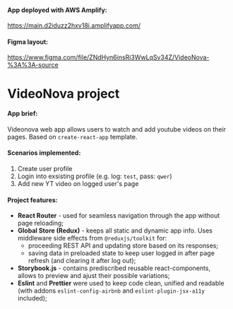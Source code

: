 #### App deployed with AWS Amplify: 
https://main.d2iduzz2hxv18i.amplifyapp.com/

#### Figma layout: 
https://www.figma.com/file/ZNdHyn6insRi3WwLqSv34Z/VideoNova-%3A%3A-source

# VideoNova project 

#### App brief:
Videonova web app allows users to watch and add youtube videos on their pages. Based on `create-react-app` template.
#### Scenarios implemented: 
1. Create user profile
2. Login into exsisting profile (e.g. log: `test`, pass: `qwer`)
3. Add new YT video on logged user's page 
#### Project features:
* **React Router** - used for seamless navigation through the app without page reloading;
* **Global Store (Redux)** - keeps all static and dynamic app info. Uses middleware side effects from `@reduxjs/toolkit` for:
  * proceeding REST API and updating store based on its responses;
  * saving data in preloaded state to keep user logged in after page refresh (and clearing it after log out);
* **Storybook.js** - contains prediscribed reusable react-components, allows to preview and ajust their possible variations;
* **Eslint** and **Prettier** were used to keep code clean, unified and readable (with addons `eslint-config-airbnb` and `eslint-plugin-jsx-a11y` included);


